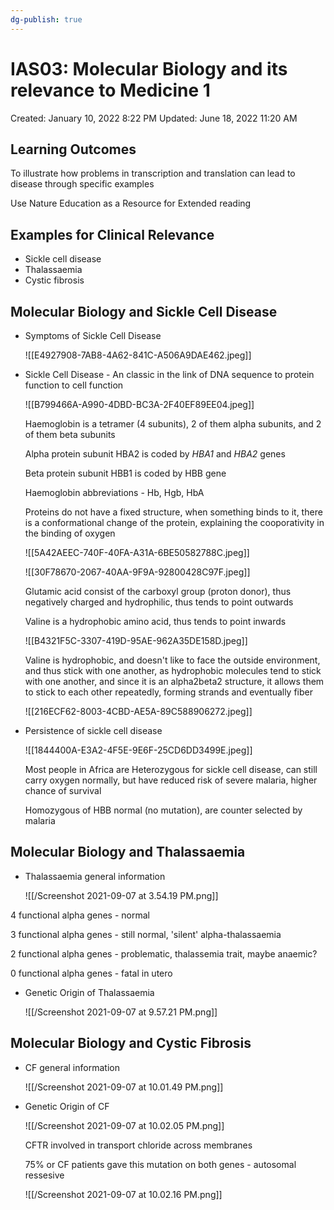 ```yaml
---
dg-publish: true
---
```


# IAS03: Molecular Biology and its relevance to Medicine 1

Created: January 10, 2022 8:22 PM
Updated: June 18, 2022 11:20 AM

## Learning Outcomes

To illustrate how problems in transcription and translation can lead to disease through specific examples

Use Nature Education as a Resource for Extended reading

## Examples for Clinical Relevance

- Sickle cell disease
- Thalassaemia
- Cystic fibrosis

## Molecular Biology and Sickle Cell Disease

- Symptoms of Sickle Cell Disease
    
    ![[E4927908-7AB8-4A62-841C-A506A9DAE462.jpeg]]
    
- Sickle Cell Disease - An classic in the link of DNA sequence to protein function to cell function
    
    ![[B799466A-A990-4DBD-BC3A-2F40EF89EE04.jpeg]]
    
    Haemoglobin is a tetramer (4 subunits), 2 of them alpha subunits, and 2 of them beta subunits
    
    Alpha protein subunit HBA2 is coded by *HBA1* and  *HBA2* genes
    
    Beta protein subunit HBB1 is coded by HBB gene
    
    Haemoglobin abbreviations - Hb, Hgb, HbA
    
    Proteins do not have a fixed structure, when something binds to it, there is a conformational change of the protein, explaining the cooporativity in the binding of oxygen
    
    ![[5A42AEEC-740F-40FA-A31A-6BE50582788C.jpeg]]
    
    ![[30F78670-2067-40AA-9F9A-92800428C97F.jpeg]]
    
    Glutamic acid consist of the carboxyl group (proton donor), thus negatively charged and hydrophilic, thus tends to point outwards
    
    Valine is a hydrophobic amino acid, thus tends to point inwards
    
    ![[B4321F5C-3307-419D-95AE-962A35DE158D.jpeg]]
    
    Valine is hydrophobic, and doesn't like to face the outside environment, and thus stick with one another, as hydrophobic molecules tend to stick with one another, and since it is an alpha2beta2 structure, it allows them to stick to each other repeatedly, forming strands and eventually fiber
    
    ![[216ECF62-8003-4CBD-AE5A-89C588906272.jpeg]]
    
- Persistence of sickle cell disease
    
    ![[1844400A-E3A2-4F5E-9E6F-25CD6DD3499E.jpeg]]
    
    Most people in Africa are Heterozygous for sickle cell disease, can still carry oxygen normally, but have reduced risk of severe malaria, higher chance of survival
    
    Homozygous of HBB normal (no mutation), are counter selected by malaria
    

## Molecular Biology and Thalassaemia

- Thalassaemia general information
    
    ![[/Screenshot 2021-09-07 at 3.54.19 PM.png]]
    

4 functional alpha genes - normal

3 functional alpha genes - still normal, 'silent' alpha-thalassaemia

2 functional alpha genes - problematic, thalassemia trait, maybe anaemic?

0 functional alpha genes - fatal in utero

- Genetic Origin of Thalassaemia
    
    ![[/Screenshot 2021-09-07 at 9.57.21 PM.png]]
    

## Molecular Biology and Cystic Fibrosis

- CF general information
    
    ![[/Screenshot 2021-09-07 at 10.01.49 PM.png]]
    
- Genetic Origin of CF
    
    ![[/Screenshot 2021-09-07 at 10.02.05 PM.png]]
    
    CFTR involved in transport chloride across membranes
    
    75% or CF patients gave this mutation on both genes - autosomal ressesive
    
    ![[/Screenshot 2021-09-07 at 10.02.16 PM.png]]